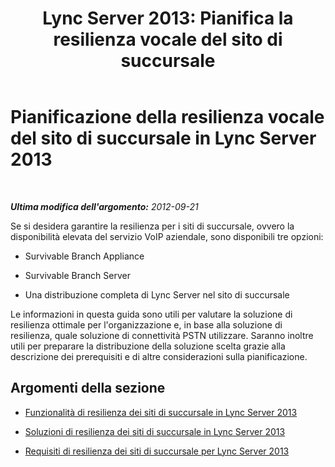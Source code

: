 ﻿---
title: "Lync Server 2013: Pianifica la resilienza vocale del sito di succursale"
TOCTitle: Pianificazione della resilienza vocale del sito di succursale
ms:assetid: 67713f57-3ded-4127-ac37-57d8099bf384
ms:mtpsurl: https://technet.microsoft.com/it-it/library/Gg398477(v=OCS.15)
ms:contentKeyID: 49300826
ms.date: 08/24/2015
mtps_version: v=OCS.15
ms.translationtype: HT
---

# Pianificazione della resilienza vocale del sito di succursale in Lync Server 2013

 

_**Ultima modifica dell'argomento:** 2012-09-21_

Se si desidera garantire la resilienza per i siti di succursale, ovvero la disponibilità elevata del servizio VoIP aziendale, sono disponibili tre opzioni:

  - Survivable Branch Appliance

  - Survivable Branch Server

  - Una distribuzione completa di Lync Server nel sito di succursale

Le informazioni in questa guida sono utili per valutare la soluzione di resilienza ottimale per l'organizzazione e, in base alla soluzione di resilienza, quale soluzione di connettività PSTN utilizzare. Saranno inoltre utili per preparare la distribuzione della soluzione scelta grazie alla descrizione dei prerequisiti e di altre considerazioni sulla pianificazione.

## Argomenti della sezione

  - [Funzionalità di resilienza dei siti di succursale in Lync Server 2013](lync-server-2013-branch-site-resiliency-features.md)

  - [Soluzioni di resilienza dei siti di succursale in Lync Server 2013](lync-server-2013-branch-site-resiliency-solutions.md)

  - [Requisiti di resilienza dei siti di succursale per Lync Server 2013](lync-server-2013-branch-site-resiliency-requirements.md)

